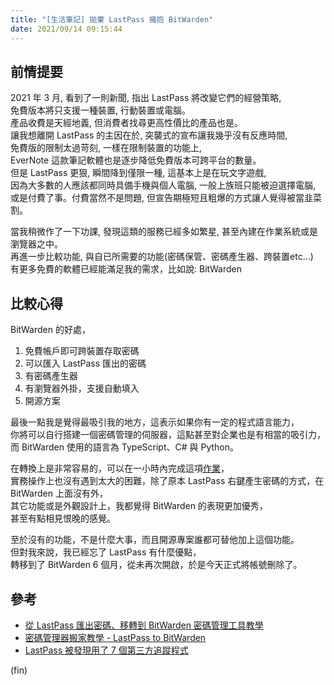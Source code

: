 ```yaml
---
title: "[生活筆記] 拋棄 LastPass 擁抱 BitWarden"
date: 2021/09/14 09:15:44
---
```


## 前情提要

2021 年 3 月, 看到了一則新聞, 指出 LastPass 將改變它們的經營策略,  
免費版本將只支援一種裝置, 行動裝置或電腦。  
產品收費是天經地義, 但消費者找尋更高性價比的產品也是。  
讓我想離開 LastPass 的主因在於, 突襲式的宣布讓我幾乎沒有反應時間,  
免費版的限制太過苛刻, 一樣在限制裝置的功能上,  
EverNote 這款筆記軟體也是逐步降低免費版本可跨平台的數量。  
但是 LastPass 更狠, 瞬間降到僅限一種, 這基本上是在玩文字遊戲,  
因為大多數的人應該都同時具備手機與個人電腦, 一般上族班只能被迫選擇電腦,  
或是付費了事。付費當然不是問題, 但宣告期極短且粗爆的方式讓人覺得被當韭菜割。  

當我稍微作了一下功課, 發現這類的服務已經多如繁星, 甚至內建在作業系統或是瀏覽器之中。  
再進一步比較功能, 與自已所需要的功能(密碼保管、密碼產生器、跨裝置etc…)  
有更多免費的軟體已經能滿足我的需求，比如說: BitWarden  

## 比較心得

BitWarden 的好處，  

1. 免費帳戶即可跨裝置存取密碼  
2. 可以匯入 LastPass 匯出的密碼
3. 有密碼產生器
4. 有瀏覽器外掛，支援自動填入
5. 開源方案

最後一點我是覺得最吸引我的地方，這表示如果你有一定的程式語言能力，  
你將可以自行搭建一個密碼管理的伺服器，這點甚至對企業也是有相當的吸引力，  
而 BitWarden 使用的語言為 TypeScript、C# 與 Python。  

在轉換上是非常容易的，可以在一小時內完成這項[作業](https://free.com.tw/migrate-passwords-from-lastpass-to-bitwarden/)，  
實務操作上也沒有遇到太大的困難，除了原本 LastPass 右鍵產生密碼的方式，在 BitWarden 上面沒有外，  
其它功能或是外觀設計上，我都覺得 BitWarden 的表現更加優秀，  
甚至有點相見恨晚的感覺。  

至於沒有的功能，不是什麼大事，而且開源專案誰都可替他加上這個功能。  
但對我來說，我已經忘了 LastPass 有什麼優點，  
轉移到了 BitWarden 6 個月，從未再次開啟，於是今天正式將帳號刪除了。  

## 參考

- [從 LastPass 匯出密碼、移轉到 BitWarden 密碼管理工具教學](https://free.com.tw/migrate-passwords-from-lastpass-to-bitwarden/)
- [密碼管理器搬家教學 - LastPass to BitWarden](https://infosecdecompress.com/posts/patches_password_manager_transfer_tutorial)
- [LastPass 被發現用了 7 個第三方追蹤程式](https://www.ithome.com.tw/news/142967)

(fin)
